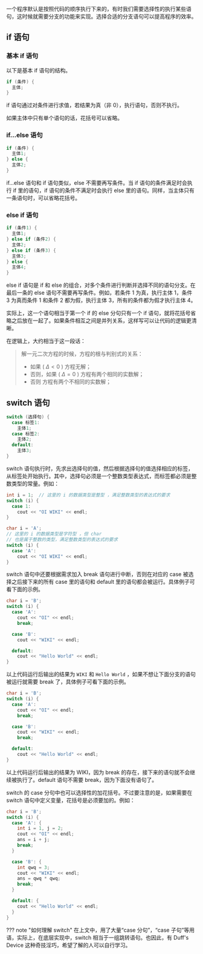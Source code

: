 一个程序默认是按照代码的顺序执行下来的，有时我们需要选择性的执行某些语句，这时候就需要分支的功能来实现。选择合适的分支语句可以提高程序的效率。

## if 语句

### 基本 if 语句

以下是基本 if 语句的结构。

```cpp
if (条件) {
  主体;
}
```

if 语句通过对条件进行求值，若结果为真（非 0），执行语句，否则不执行。

如果主体中只有单个语句的话，花括号可以省略。

### if...else 语句

```cpp
if (条件) {
  主体1;
} else {
  主体2;
}
```

if...else 语句和 if 语句类似，else 不需要再写条件。当 if 语句的条件满足时会执行 if 里的语句，if 语句的条件不满足时会执行 else 里的语句。同样，当主体只有一条语句时，可以省略花括号。

### else if 语句

```cpp
if (条件1) {
  主体1;
} else if (条件2) {
  主体2;
} else if (条件3) {
  主体3;
} else {
  主体4;
}
```

else if 语句是 if 和 else 的组合，对多个条件进行判断并选择不同的语句分支。在最后一条的 else 语句不需要再写条件。例如，若条件 1 为真，执行主体 1，条件 3 为真而条件 1 和条件 2 都为假，执行主体 3，所有的条件都为假才执行主体 4。

实际上，这一个语句相当于第一个 if 的 else 分句只有一个 if 语句，就将花括号省略之后放在一起了。如果条件相互之间是并列关系，这样写可以让代码的逻辑更清晰。

在逻辑上，大约相当于这一段话：

> 解一元二次方程的时候，方程的根与判别式的关系：
>
> -   如果 ( $\Delta<0$ )
>     方程无解；
> -   否则，如果 ( $\Delta=0$ )
>     方程有两个相同的实数解；
> -   否则
>     方程有两个不相同的实数解；

## switch 语句

```cpp
switch (选择句) {
  case 标签1:
    主体1;
  case 标签2:
    主体2;
  default:
    主体3;
}
```

switch 语句执行时，先求出选择句的值，然后根据选择句的值选择相应的标签，从标签处开始执行。其中，选择句必须是一个整数类型表达式，而标签都必须是整数类型的常量。例如：

```cpp
int i = 1;  // 这里的 i 的数据类型是整型 ，满足整数类型的表达式的要求
switch (i) {
  case 1:
    cout << "OI WIKI" << endl;
}
```

```cpp
char i = 'A';
// 这里的 i 的数据类型是字符型 ，但 char
// 也是属于整数的类型，满足整数类型的表达式的要求
switch (i) {
  case 'A':
    cout << "OI WIKI" << endl;
}
```

switch 语句中还要根据需求加入 break 语句进行中断，否则在对应的 case 被选择之后接下来的所有 case 里的语句和 default 里的语句都会被运行。具体例子可看下面的示例。

```cpp
char i = 'B';
switch (i) {
  case 'A':
    cout << "OI" << endl;
    break;

  case 'B':
    cout << "WIKI" << endl;

  default:
    cout << "Hello World" << endl;
}
```

以上代码运行后输出的结果为 `WIKI` 和 `Hello World` ，如果不想让下面分支的语句被运行就需要 break 了，具体例子可看下面的示例。

```cpp
char i = 'B';
switch (i) {
  case 'A':
    cout << "OI" << endl;
    break;

  case 'B':
    cout << "WIKI" << endl;
    break;

  default:
    cout << "Hello World" << endl;
}
```

以上代码运行后输出的结果为 WIKI，因为 break 的存在，接下来的语句就不会继续被执行了。default 语句不需要 break，因为下面没有语句了。

switch 的 case 分句中也可以选择性的加花括号。不过要注意的是，如果需要在 switch 语句中定义变量，花括号是必须要加的。例如：

```cpp
char i = 'B';
switch (i) {
  case 'A': {
    int i = 1, j = 2;
    cout << "OI" << endl;
    ans = i + j;
    break;
  }

  case 'B': {
    int qwq = 3;
    cout << "WIKI" << endl;
    ans = qwq * qwq;
    break;
  }

  default: {
    cout << "Hello World" << endl;
  }
}
```

??? note "如何理解 switch"
    在上文中，用了大量“case 分句”，“case 子句”等用语，实际上，在底层实现中，switch 相当于一组跳转语句。也因此，有 Duff's Device 这种奇技淫巧，希望了解的人可以自行学习。
